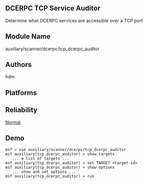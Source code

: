 ## DCERPC TCP Service Auditor

Determine what DCERPC services are accessible over a TCP 
port


## Module Name
auxiliary/scanner/dcerpc/tcp_dcerpc_auditor

## Authors
hdm





## Platforms


## Reliability
[Normal](https://github.com/rapid7/metasploit-framework/wiki/Exploit-Ranking)

## Demo

```
msf > use auxiliary/scanner/dcerpc/tcp_dcerpc_auditor
msf auxiliary(tcp_dcerpc_auditor) > show targets
   ... a list of targets ...
msf auxiliary(tcp_dcerpc_auditor) > set TARGET <target-id>
msf auxiliary(tcp_dcerpc_auditor) > show options
   ... show and set options ...
msf auxiliary(tcp_dcerpc_auditor) > run
```
    
    
